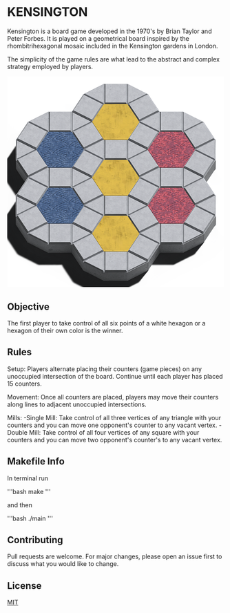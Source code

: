 # KENSINGTON

Kensington is a board game developed in the 1970's by Brian Taylor and Peter Forbes.
It is played on a geometrical board inspired by the rhombitrihexagonal mosaic included in the Kensington gardens in London.

The simplicity of the game rules are what lead to the abstract and complex strategy employed by players.

![Kensington board](KensingtonBoard.png)

## Objective

The first player to take control of all six points of a white hexagon or a hexagon of their own color is the winner.

## Rules

Setup: Players alternate placing their counters (game pieces) on any unoccupied intersection of the board. Continue until each player has placed 15 counters.

Movement: Once all counters are placed, players may move their counters along lines to adjacent unoccupied intersections.

Mills:
-Single Mill: Take control of all three vertices of any triangle with your counters and you can move one opponent's counter to any vacant vertex.
-Double Mill: Take control of all four vertices of any square with your counters and you can move two opponent's counter's to any vacant vertex.

## Makefile Info
In terminal run

'''bash
make
'''

and then

'''bash
./main
'''

## Contributing

Pull requests are welcome. For major changes, please open an issue first
to discuss what you would like to change.

## License

[MIT](https://choosealicense.com/licenses/mit/)